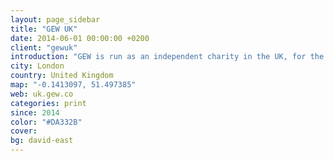 ```yaml
---
layout: page_sidebar
title: "GEW UK"
date: 2014-06-01 00:00:00 +0200
client: "gewuk"
introduction: "GEW is run as an independent charity in the UK, for the shared benefit of our communal ecosystem."
city: London
country: United Kingdom
map: "-0.1413097, 51.497385"
web: uk.gew.co
categories: print
since: 2014
color: "#DA332B"
cover:
bg: david-east
---
```

